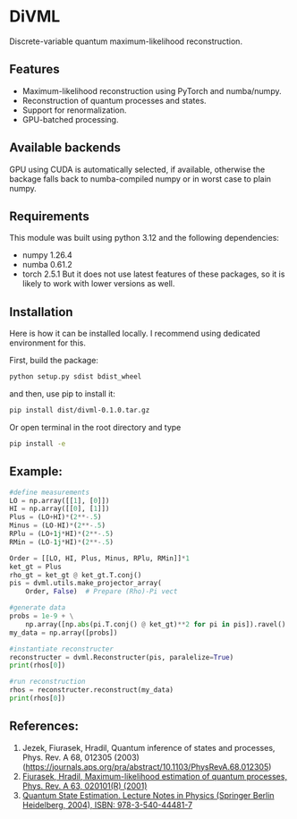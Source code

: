 # DiVML

Discrete-variable quantum maximum-likelihood reconstruction.

## Features

- Maximum-likelihood reconstruction using PyTorch and numba/numpy.
- Reconstruction of quantum processes and states.
- Support for renormalization.
- GPU-batched processing.


## Available backends
GPU using CUDA is automatically selected, if available, otherwise 
the backage falls back to numba-compiled numpy or in worst case to
plain numpy.

## Requirements

This module was built using python 3.12 and the following dependencies:
* numpy 1.26.4
* numba 0.61.2
* torch 2.5.1
But it does not use latest features of these packages, so it is likely to 
work with lower versions as well.

## Installation

Here is how it can be installed locally. I recommend using dedicated environment for this.

First, build the package:
```bash
python setup.py sdist bdist_wheel   
```
and then, use pip to install it:
```bash
pip install dist/divml-0.1.0.tar.gz  
```
Or open terminal in the root directory and type
```bash
pip install -e
```


## Example:

```python
#define measurements
LO = np.array([[1], [0]])
HI = np.array([[0], [1]])
Plus = (LO+HI)*(2**-.5)
Minus = (LO-HI)*(2**-.5)
RPlu = (LO+1j*HI)*(2**-.5)
RMin = (LO-1j*HI)*(2**-.5)

Order = [[LO, HI, Plus, Minus, RPlu, RMin]]*1
ket_gt = Plus
rho_gt = ket_gt @ ket_gt.T.conj()
pis = dvml.utils.make_projector_array(
    Order, False)  # Prepare (Rho)-Pi vect

#generate data
probs = 1e-9 + \
    np.array([np.abs(pi.T.conj() @ ket_gt)**2 for pi in pis]).ravel()
my_data = np.array([probs])

#instantiate reconstructer
reconstructer = dvml.Reconstructer(pis, paralelize=True)
print(rhos[0])

#run reconstruction
rhos = reconstructer.reconstruct(my_data)
print(rhos[0])
```
        
## References:
1. Jezek, Fiurasek, Hradil, Quantum inference of states and processes, Phys. Rev. A 68, 012305 (2003) (https://journals.aps.org/pra/abstract/10.1103/PhysRevA.68.012305)
2. [Fiurasek, Hradil, Maximum-likelihood estimation of quantum processes, Phys. Rev. A 63, 020101(R) (2001)](https://journals.aps.org/pra/abstract/10.1103/PhysRevA.63.020101)
3. [Quantum State Estimation. Lecture Notes in Physics (Springer Berlin Heidelberg, 2004), ISBN: 978-3-540-44481-7](https://doi.org/10.1007/b98673)

